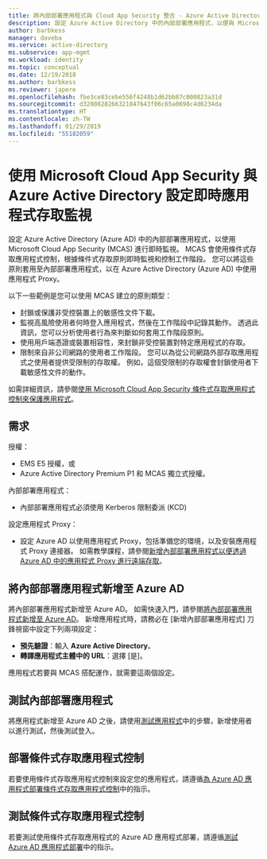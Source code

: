 ```yaml
---
title: 將內部部署應用程式與 Cloud App Security 整合 - Azure Active Directory | Microsoft Docs
description: 設定 Azure Active Directory 中的內部部署應用程式，以便與 Microsoft Cloud App Security (MCAS) 搭配運作。 使用 MCAS 條件式存取應用程式控制，可根據條件式存取原則即時監視和控制工作階段。 您可以將這些原則套用至內部部署應用程式，以在 Azure Active Directory (Azure AD) 中使用應用程式 Proxy。
author: barbkess
manager: daveba
ms.service: active-directory
ms.subservice: app-mgmt
ms.workload: identity
ms.topic: conceptual
ms.date: 12/19/2018
ms.author: barbkess
ms.reviewer: japere
ms.openlocfilehash: fbe3ce83cebe556f4248b1d62bb87c000823a31d
ms.sourcegitcommit: d3200828266321847643f06c65a0698c4d6234da
ms.translationtype: HT
ms.contentlocale: zh-TW
ms.lasthandoff: 01/29/2019
ms.locfileid: "55182059"
---
```

# <a name="configure-real-time-application-access-monitoring-with-microsoft-cloud-app-security-and-azure-active-directory"></a>使用 Microsoft Cloud App Security 與 Azure Active Directory 設定即時應用程式存取監視
設定 Azure Active Directory (Azure AD) 中的內部部署應用程式，以使用 Microsoft Cloud App Security (MCAS) 進行即時監視。 MCAS 會使用條件式存取應用程式控制，根據條件式存取原則即時監視和控制工作階段。 您可以將這些原則套用至內部部署應用程式，以在 Azure Active Directory (Azure AD) 中使用應用程式 Proxy。

以下一些範例是您可以使用 MCAS 建立的原則類型：

- 封鎖或保護非受控裝置上的敏感性文件下載。
- 監視高風險使用者何時登入應用程式，然後在工作階段中記錄其動作。 透過此資訊，您可以分析使用者行為來判斷如何套用工作階段原則。
- 使用用戶端憑證或裝置相容性，來封鎖非受控裝置對特定應用程式的存取。
- 限制來自非公司網路的使用者工作階段。 您可以為從公司網路外部存取應用程式之使用者提供受限制的存取權。 例如，這個受限制的存取權會封鎖使用者下載敏感性文件的動作。

如需詳細資訊，請參閱[使用 Microsoft Cloud App Security 條件式存取應用程式控制來保護應用程式](/cloud-app-security/proxy-intro-aad)。

## <a name="requirements"></a>需求

授權：

- EMS E5 授權，或 
- Azure Active Directory Premium P1 和 MCAS 獨立式授權。

內部部署應用程式：

- 內部部署應用程式必須使用 Kerberos 限制委派 (KCD)

設定應用程式 Proxy：

- 設定 Azure AD 以使用應用程式 Proxy，包括準備您的環境，以及安裝應用程式 Proxy 連接器。 如需教學課程，請參閱[新增內部部署應用程式以便透過 Azure AD 中的應用程式 Proxy 進行遠端存取](application-proxy-add-on-premises-application.md)。 

## <a name="add-on-premises-application-to-azure-ad"></a>將內部部署應用程式新增至 Azure AD

將內部部署應用程式新增至 Azure AD。 如需快速入門，請參閱[將內部部署應用程式新增至 Azure AD](application-proxy-add-on-premises-application.md#add-an-on-premises-app-to-azure-ad)。 新增應用程式時，請務必在 [新增內部部署應用程式] 刀鋒視窗中設定下列兩項設定：

- **預先驗證**：輸入 **Azure Active Directory**。
- **轉譯應用程式主體中的 URL**：選擇 [是]。

應用程式若要與 MCAS 搭配運作，就需要這兩個設定。

## <a name="test-the-on-premises-application"></a>測試內部部署應用程式

將應用程式新增至 Azure AD 之後，請使用[測試應用程式](application-proxy-add-on-premises-application.md#test-the-application)中的步驟，新增使用者以進行測試，然後測試登入。 

## <a name="deploy-conditional-access-app-control"></a>部署條件式存取應用程式控制

若要使用條件式存取應用程式控制來設定您的應用程式，請遵循[為 Azure AD 應用程式部署條件式存取應用程式控制](/cloud-app-security/proxy-deployment-aad)中的指示。


## <a name="test-conditional-access-app-control"></a>測試條件式存取應用程式控制

若要測試使用條件式存取應用程式的 Azure AD 應用程式部署，請遵循[測試 Azure AD 應用程式部署](/cloud-app-security/proxy-deployment-aad)中的指示。





